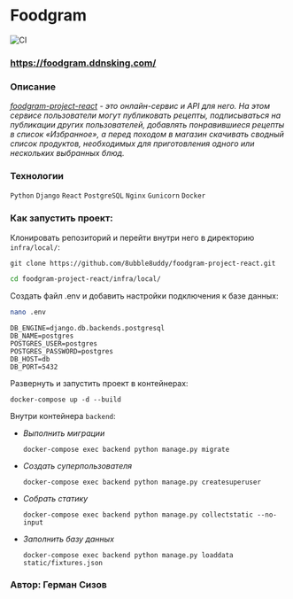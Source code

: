 # Foodgram

![CI](https://github.com/8ubble8uddy/foodgram-project-react/actions/workflows/foodgram_workflow.yml/badge.svg)

### **https://foodgram.ddnsking.com/**

### **Описание**

_[foodgram-project-react](https://github.com/8ubble8uddy/foodgram-project-react) - это онлайн-сервис и API для него. На этом сервисе пользователи могут публиковать рецепты, подписываться на публикации других пользователей, добавлять понравившиеся рецепты в список «Избранное», а перед походом в магазин скачивать сводный список продуктов, необходимых для приготовления одного или нескольких выбранных блюд._

### **Технологии**

```Python``` ```Django```  ```React``` ```PostgreSQL``` ```Nginx``` ```Gunicorn``` ```Docker```

### **Как запустить проект:**

Клонировать репозиторий и перейти внутри него в директорию ```infra/local/```:
```
git clone https://github.com/8ubble8uddy/foodgram-project-react.git
```
```sh
cd foodgram-project-react/infra/local/
```

Создать файл .env и добавить настройки подключения к базе данных:
```sh
nano .env
```
```
DB_ENGINE=django.db.backends.postgresql
DB_NAME=postgres
POSTGRES_USER=postgres
POSTGRES_PASSWORD=postgres
DB_HOST=db
DB_PORT=5432
```

Развернуть и запустить проект в контейнерах:
```
docker-compose up -d --build
```

Внутри контейнера ```backend```:

- _Выполнить миграции_
  ```
  docker-compose exec backend python manage.py migrate
  ```
- _Создать суперпользователя_
  ```
  docker-compose exec backend python manage.py createsuperuser
  ```
- _Собрать статику_
  ```
  docker-compose exec backend python manage.py collectstatic --no-input
  ```
- _Заполнить базу данных_
  ```
  docker-compose exec backend python manage.py loaddata static/fixtures.json
  ```

### Автор: Герман Сизов